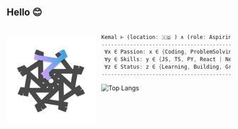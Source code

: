<!---
- 👋 Hi, I’m @kemalmao19
- 👀 I’m interested in ...
- 🌱 I’m currently learning ...
- 💞️ I’m looking to collaborate on ...
- 📫 How to reach me ...
kemalmao19/kemalmao19 is a ✨ special ✨ repository because its `README.md` (this file) appears on your GitHub profile.
You can click the Preview link to take a look at your changes. --->
## Hello 😊
<a href="elgharuty.com">   
<img 
  src="https://github.com/kemalmao19/kemalmao19/blob/main/rhymeflakes.png" 
  alt="elgharuty.com"
  style="margin-top:20px;margin-right:13px"
  align="left" 
  weith = "200px"
  height="200px"
/>
</a>

```rust

Kemal ⊢ (location: 🇮🇩 ) ∧ (role: AspiringSWE)
--------------------------------------------------------------
 ∀x ∈ Passion: x ∈ {Coding, ProblemSolving, FullStack}
 ∀y ∈ Skills: y ∈ {JS, TS, PY, React | Nextjs, Node, Express}
 ∀z ∈ Status: z ∈ {Learning, Building, Growing}
--------------------------------------------------------------

```

![Top Langs](https://github-readme-stats.vercel.app/api/top-langs/?username=kemalmao19&hide_progress=true&theme=tokyonight)




